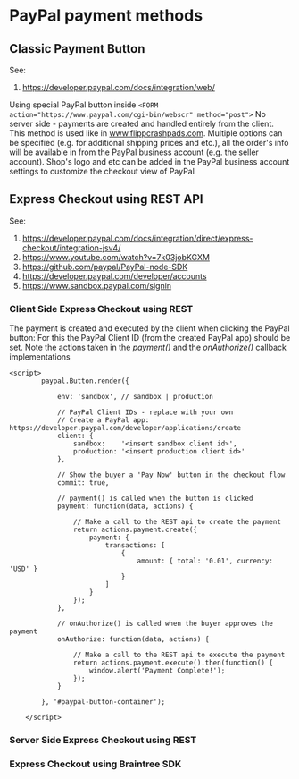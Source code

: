 # PayPal payment methods

## Classic Payment Button

See:
1. https://developer.paypal.com/docs/integration/web/

Using special PayPal button inside 
```<FORM action="https://www.paypal.com/cgi-bin/webscr" method="post">```
No server side - payments are created and handled entirely from the client.
This method is used like in www.flippcrashpads.com.
Multiple options can be specified (e.g. for additional shipping prices and etc.), all the order's info will be available in from the PayPal business account (e.g. the seller account).
Shop's logo and etc can be added in the PayPal business account settings to customize the checkout view of PayPal

## Express Checkout using REST API 

See:
1. https://developer.paypal.com/docs/integration/direct/express-checkout/integration-jsv4/
1. https://www.youtube.com/watch?v=7k03jobKGXM
1. https://github.com/paypal/PayPal-node-SDK
1. https://developer.paypal.com/developer/accounts
1. https://www.sandbox.paypal.com/signin

### Client Side Express Checkout using REST
The payment is created and executed by the client when clicking the PayPal button:
For this the PayPal Client ID (from the created PayPal app) should be set.
Note the actions taken in the *payment()* and the *onAuthorize()* callback implementations

```
<script>
        paypal.Button.render({

            env: 'sandbox', // sandbox | production

            // PayPal Client IDs - replace with your own
            // Create a PayPal app: https://developer.paypal.com/developer/applications/create
            client: {
                sandbox:    '<insert sandbox client id>',
                production: '<insert production client id>'
            },

            // Show the buyer a 'Pay Now' button in the checkout flow
            commit: true,

            // payment() is called when the button is clicked
            payment: function(data, actions) {

                // Make a call to the REST api to create the payment
                return actions.payment.create({
                    payment: {
                        transactions: [
                            {
                                amount: { total: '0.01', currency: 'USD' }
                            }
                        ]
                    }
                });
            },

            // onAuthorize() is called when the buyer approves the payment
            onAuthorize: function(data, actions) {

                // Make a call to the REST api to execute the payment
                return actions.payment.execute().then(function() {
                    window.alert('Payment Complete!');
                });
            }

        }, '#paypal-button-container');

    </script>
```	


### Server Side Express Checkout using REST
### Express Checkout using Braintree SDK
